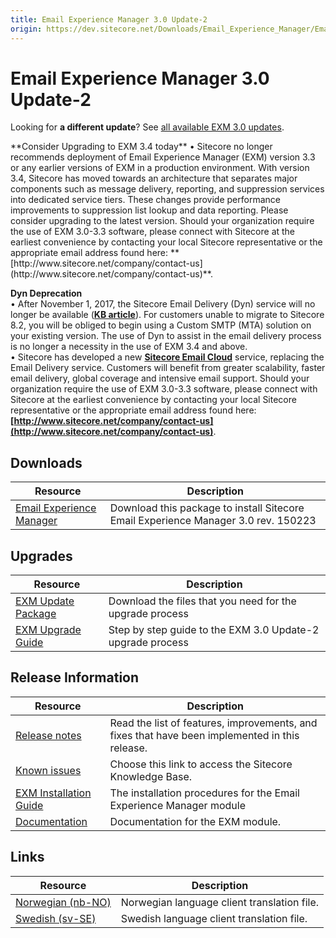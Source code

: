 ```yaml
---
title: Email Experience Manager 3.0 Update-2
origin: https://dev.sitecore.net/Downloads/Email_Experience_Manager/Email_Experience_Manager_30/Email_Experience_Manager_30_Update2.aspx
---
```


# Email Experience Manager 3.0 Update-2

  <Alert variant='warning' mb={4}>
    <AlertIcon />
    

Looking for **a different update**? See [all available EXM 3.0 updates](/downloads/Email_Experience_Manager/Email_Experience_Manager_30).


  </Alert>
  
  <Alert variant='warning' mb={4}>
    <AlertIcon />
    **Consider Upgrading to EXM 3.4 today**  
• Sitecore no longer recommends deployment of Email Experience Manager (EXM) version 3.3 or any earlier versions of EXM in a production environment. With version 3.4, Sitecore has moved towards an architecture that separates major components such as message delivery, reporting, and suppression services into dedicated service tiers. These changes provide performance improvements to suppression list lookup and data reporting. Please consider upgrading to the latest version. Should your organization require the use of EXM 3.0-3.3 software, please connect with Sitecore at the earliest convenience by contacting your local Sitecore representative or the appropriate email address found here: **[http://www.sitecore.net/company/contact-us](http://www.sitecore.net/company/contact-us)**.  
  
**Dyn Deprecation**  
• After November 1, 2017, the Sitecore Email Delivery (Dyn) service will no longer be available (**[KB article](https://kb.sitecore.net/articles/669456)**). For customers unable to migrate to Sitecore 8.2, you will be obliged to begin using a Custom SMTP (MTA) solution on your existing version. The use of Dyn to assist in the email delivery process is no longer a necessity in the use of EXM 3.4 and above.  
• Sitecore has developed a new **[Sitecore Email Cloud](https://doc.sitecore.net/email_experience_manager/configuring_the_delivery_process/message_transfer_agent/the_sitecore_email_cloud_compared_to_the_custom_smtp)** service, replacing the Email Delivery service. Customers will benefit from greater scalability, faster email delivery, global coverage and intensive email support. Should your organization require the use of EXM 3.0-3.3 software, please connect with Sitecore at the earliest convenience by contacting your local Sitecore representative or the appropriate email address found here: **[http://www.sitecore.net/company/contact-us](http://www.sitecore.net/company/contact-us)**.
  </Alert>
  

## Downloads

 | Resource | Description |
 | --- | --- |
 | [Email Experience Manager](https://sitecoredev.azureedge.net/~/media/39EA424254834A82B10D42FFB96384D2.ashx?date=20150226T175118) | Download this package to install Sitecore Email Experience Manager 3.0 rev. 150223 |

## Upgrades

 | Resource | Description |
 | --- | --- |
 | [EXM Update Package](https://sitecoredev.azureedge.net/~/media/4D3B6785E1A6462293E33A41276EE959.ashx?date=20150623T164216) | Download the files that you need for the upgrade process  <br /> |
 | [EXM Upgrade Guide](https://sitecoredev.azureedge.net/~/media/9EE82BB1052A4126AA8E6D8CD54453CE.ashx?date=20150803T113754) | Step by step guide to the EXM 3.0 Update-2 upgrade process |

## Release Information

 | Resource | Description |
 | --- | --- |
 | [Release notes](/Downloads/Downloads/Email%20Experience%20Manager/Email%20Experience%20Manager%2030/Email%20Experience%20Manager%2030%20Initial%20release/Version%20Resources/Release%20Notes#150223) | Read the list of features, improvements, and fixes that have been implemented in this release.  <br /> |
 | [Known issues](https://kb.sitecore.net/articles/149565) | Choose this link to access the Sitecore Knowledge Base. |
 | [EXM Installation Guide](/~/media/FAD5DEB3A43D4D968AF57EA206AF097E.ashx) | The installation procedures for the Email Experience Manager module |
 | [Documentation](https://doc.sitecore.net:443/en/Products/Email%20Experience%20Manager) | Documentation for the EXM module. |

## Links

 | Resource | Description |
 | --- | --- |
 | [Norwegian (nb-NO)](https://sitecoredev.azureedge.net/~/media/5A438FFA9E574245B71228A4FF2A67DB.ashx?date=20150703T140249) | Norwegian language client translation file. |
 | [Swedish (sv-SE)](https://sitecoredev.azureedge.net/~/media/86AD6016CC1648AD85687C2E6571C58F.ashx?date=20150701T100359) | Swedish language client translation file. |